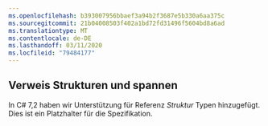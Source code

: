 ```yaml
---
ms.openlocfilehash: b393007956bbaef3a94b2f3687e5b330a6aa375c
ms.sourcegitcommit: 21b04008503f402a1bd72fd31496f5604bd8a6ad
ms.translationtype: MT
ms.contentlocale: de-DE
ms.lasthandoff: 03/11/2020
ms.locfileid: "79484177"
---
```

## <a name="ref-structs-and-span"></a>Verweis Strukturen und spannen

In C# 7,2 haben wir Unterstützung für Referenz *Struktur* Typen hinzugefügt.  Dies ist ein Platzhalter für die Spezifikation.

